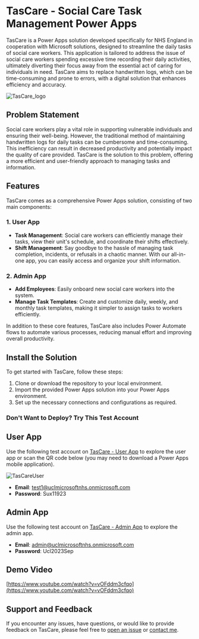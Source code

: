 # TasCare - Social Care Task Management Power Apps

TasCare is a Power Apps solution developed specifically for NHS England in cooperation with Microsoft solutions, designed to streamline the daily tasks of social care workers. This application is tailored to address the issue of social care workers spending excessive time recording their daily activities, ultimately diverting their focus away from the essential act of caring for individuals in need. TasCare aims to replace handwritten logs, which can be time-consuming and prone to errors, with a digital solution that enhances efficiency and accuracy.

![TasCare_logo](https://github.com/c20chin/tascare/assets/60973182/9d0547ca-8803-402f-9fad-1b69449c6987)




## Problem Statement

Social care workers play a vital role in supporting vulnerable individuals and ensuring their well-being. However, the traditional method of maintaining handwritten logs for daily tasks can be cumbersome and time-consuming. This inefficiency can result in decreased productivity and potentially impact the quality of care provided. TasCare is the solution to this problem, offering a more efficient and user-friendly approach to managing tasks and information.

## Features

TasCare comes as a comprehensive Power Apps solution, consisting of two main components:

### 1. User App
- **Task Management**: Social care workers can efficiently manage their tasks, view their unit's schedule, and coordinate their shifts effectively.
- **Shift Management**: Say goodbye to the hassle of managing task completion, incidents, or refusals in a chaotic manner. With our all-in-one app, you can easily access and organize your shift information.

### 2. Admin App
- **Add Employees**: Easily onboard new social care workers into the system.
- **Manage Task Templates**: Create and customize daily, weekly, and monthly task templates, making it simpler to assign tasks to workers efficiently.

In addition to these core features, TasCare also includes Power Automate flows to automate various processes, reducing manual effort and improving overall productivity.

## Install the Solution

To get started with TasCare, follow these steps:

1. Clone or download the repository to your local environment.
2. Import the provided Power Apps solution into your Power Apps environment.
3. Set up the necessary connections and configurations as required.


### Don't Want to Deploy? Try This Test Account

## User App

Use the following test account on [TasCare - User App](https://apps.powerapps.com/play/e/default-aea48856-3e55-45be-ba30-15334fd23af9/a/01967e1a-558a-4713-baa0-33d3822a39a2?tenantId=aea48856-3e55-45be-ba30-15334fd23af9&hint=f0b0d878-fe13-4770-a184-1c13b214d576&sourcetime=1694695764040) to explore the user app or scan the QR code below (you may need to download a Power Apps mobile application).

![TasCareUser](https://github.com/c20chin/tascare/assets/60973182/d3fc6ac4-2943-4f19-bad9-f7cf87d05120)


- **Email**: test1@uclmicrosoftnhs.onmicrosoft.com
- **Password**: Sux11923


## Admin App

Use the following test account on [TasCare - Admin App]([https://apps.powerapps.com/play/e/default-aea48856-3e55-45be-ba30-15334fd23af9/a/01967e1a-558a-4713-baa0-33d3822a39a2?tenantId=aea48856-3e55-45be-ba30-15334fd23af9&hint=f0b0d878-fe13-4770-a184-1c13b214d576&sourcetime=1694695764040](https://apps.powerapps.com/play/e/default-aea48856-3e55-45be-ba30-15334fd23af9/a/b3083baf-b654-44aa-a299-1181dd4e1938?tenantId=aea48856-3e55-45be-ba30-15334fd23af9&hint=1943d8ed-e063-4cef-92f9-49cdeb71e73d&sourcetime=1694696983958)) to explore the admin app.


- **Email**: admin@uclmicrosoftnhs.onmicrosoft.com
- **Password**: Ucl2023Sep




## Demo Video
[https://www.youtube.com/watch?v=vOFddm3cfqo](https://www.youtube.com/watch?v=vOFddm3cfqo)

## Support and Feedback

If you encounter any issues, have questions, or would like to provide feedback on TasCare, please feel free to [open an issue](https://github.com/c20chin/issues) or [contact me](mailto:c20chin@gmail.com). 

